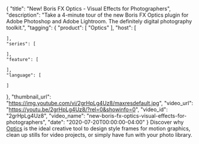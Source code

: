 {
  "title": "New! Boris FX Optics - Visual Effects for Photographers",
  "description": "Take a 4-minute tour of the new Boris FX Optics plugin for Adobe Photoshop and Adobe Lightroom. The definitely digital photography toolkit.",
  "tagging": {
    "product": [
      "Optics"
    ],
    "host": [

    ],
    "series": [

    ],
    "feature": [

    ],
    "language": [

    ]
  },
  "thumbnail_url": "https://img.youtube.com/vi/2grHpLg4Uz8/maxresdefault.jpg",
  "video_url": "https://youtu.be/2grHpLg4Uz8/?rel=0&showinfo=0",
  "video_id": "2grHpLg4Uz8",
  "video_name": "new-boris-fx-optics-visual-effects-for-photographers",
  "date": "2020-07-20T00:00:00-04:00"
}
Discover why [Optics](https://borisfx.com/products/optics/ "Boris FX Optics") is the ideal creative tool to design style frames for motion graphics, clean up stills for video projects, or simply have fun with your photo library.
